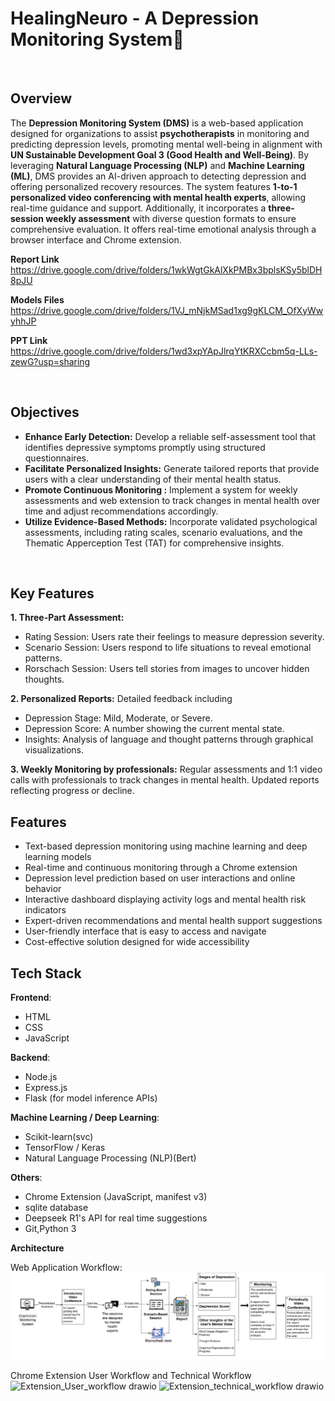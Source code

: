 
# HealingNeuro - A Depression Monitoring System🌟

<br/>

## Overview  
The **Depression Monitoring System (DMS)** is a web-based application designed for organizations to assist **psychotherapists** in monitoring and predicting depression levels, promoting mental well-being in alignment with **UN Sustainable Development Goal 3 (Good Health and Well-Being)**. By leveraging **Natural Language Processing (NLP)** and **Machine Learning (ML)**, DMS provides an AI-driven approach to detecting depression and offering personalized recovery resources. The system features **1-to-1 personalized video conferencing with mental health experts**, allowing real-time guidance and support. Additionally, it incorporates a **three-session weekly assessment** with diverse question formats to ensure comprehensive evaluation. It offers real-time emotional analysis through a browser interface and Chrome extension.

**Report Link**
https://drive.google.com/drive/folders/1wkWgtGkAlXkPMBx3bplsKSy5blDH8pJU

**Models Files**
https://drive.google.com/drive/folders/1VJ_mNjkMSad1xg9gKLCM_OfXyWwyhhJP

**PPT Link**
https://drive.google.com/drive/folders/1wd3xpYApJlrqYtKRXCcbm5q-LLs-zewG?usp=sharing

<br/>

## Objectives
* **Enhance Early Detection:** Develop a reliable self-assessment tool that identifies depressive symptoms promptly using structured questionnaires.
* **Facilitate Personalized Insights:** Generate tailored reports that provide users with a clear understanding of their mental health status.
* **Promote Continuous Monitoring :** Implement a system for weekly assessments and web extension to track changes in mental health over time and adjust recommendations accordingly.
* **Utilize Evidence-Based Methods:** Incorporate validated psychological assessments, including rating scales, scenario evaluations, and the Thematic Apperception Test (TAT) for comprehensive insights.

<br/>

## Key Features  
**1. Three-Part Assessment:**
* Rating Session: Users rate their feelings to measure depression severity.
* Scenario Session: Users respond to life situations to reveal emotional patterns.
* Rorschach Session: Users tell stories from images to uncover hidden thoughts.

**2. Personalized Reports:** 
Detailed feedback including

* Depression Stage: Mild, Moderate, or Severe.
* Depression Score: A number showing the current mental state.
* Insights: Analysis of language and thought patterns through graphical visualizations.

**3. Weekly Monitoring by professionals:**
Regular assessments and 1:1 video calls with professionals to track changes in mental health.
Updated reports reflecting progress or decline.

## Features
- Text-based depression monitoring using machine learning and deep learning models
- Real-time and continuous monitoring through a Chrome extension
- Depression level prediction based on user interactions and online behavior
- Interactive dashboard displaying activity logs and mental health risk indicators
- Expert-driven recommendations and mental health support suggestions
- User-friendly interface that is easy to access and navigate
- Cost-effective solution designed for wide accessibility

## Tech Stack
**Frontend**:
- HTML
- CSS
- JavaScript

**Backend**:
- Node.js
- Express.js
- Flask (for model inference APIs)

**Machine Learning / Deep Learning**:
- Scikit-learn(svc)
- TensorFlow / Keras
- Natural Language Processing (NLP)(Bert)

**Others**:
- Chrome Extension (JavaScript, manifest v3)
- sqlite database
- Deepseek R1's API for real time suggestions
- Git,Python 3

**Architecture**

Web Application Workflow:
![Web_Page_Methodology](https://github.com/nainaasharmaa/Healing-Neuro-DMS-/blob/ae1a25362c9ce7f9ebe34b2585aba27f9d6ff411/Images/WhatsApp%20Image%202025-04-27%20at%2011.28.57_2b40a676.jpg)


Chrome Extension User Workflow and Technical Workflow
![Extension_User_workflow drawio](https://github.com/user-attachments/assets/aa884e20-7bd5-462a-8493-050808e57e6e)
![Extension_technical_workflow drawio](https://github.com/user-attachments/assets/ece81571-3e25-4bfa-a93f-2696de1732ba)
